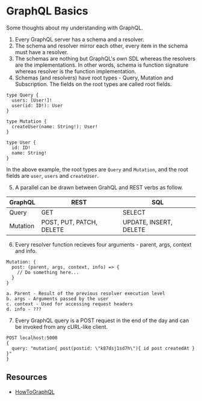 # GraphQL Basics

Some thoughts about my understanding with GraphQL.

1. Every GraphQL server has a schema and a resolver.
2. The schema and resolver mirror each other, every item in the schema must have a resolver.
3. The schemas are nothing but GraphQL's own SDL whereas the resolvers are the implementations. In other words, schema is function signature whereas resolver is the function implementation.
4. Schemas (and resolvers) have root types - Query, Mutation and Subscription. The fields on the root types are called root fields.

```
type Query {
  users: [User!]!
  user(id: ID!): User
}

type Mutation {
  createUser(name: String!): User!
}

type User {
  id: ID!
  name: String!
}
```

In the above example, the root types are `Query` and `Mutation`, and the root fields are `user`, `users` and `createUser`.

5. A parallel can be drawn between GrahQL and REST verbs as follow.

| GraphQL  | REST                     | SQL                    |
| -------- | ------------------------ | ---------------------- |
| Query    | GET                      | SELECT                 |
| Mutation | POST, PUT, PATCH, DELETE | UPDATE, INSERT, DELETE |

6. Every resolver function recieves four arguments - parent, args, context and info.

```
Mutation: {
  post: (parent, args, context, info) => {
    // Do something here...
  }
}

a. Parent - Result of the previous resolver execution level
b. args - Arguments passed by the user
c. context - Used for accessing request headers
d. info - ???
```

7. Every GraphQL query is a POST request in the end of the day and can be invoked from any cURL-like client.

```
POST localhost:5000
{
  query: "mutation{ post(postid: \"k87dsj1sd7h\"){ id post createdAt } }"
}
```

## Resources

- [HowToGraphQL](https://www.howtographql.com/basics/0-introduction/)
